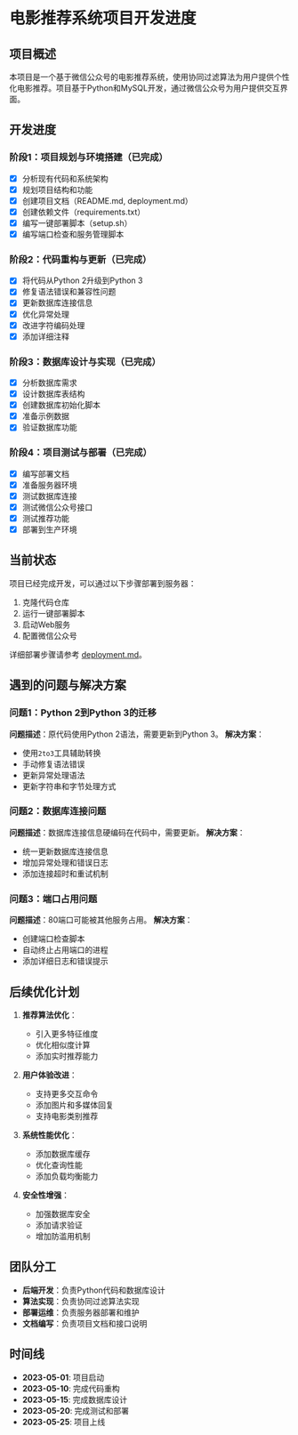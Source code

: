 # 电影推荐系统项目开发进度

## 项目概述

本项目是一个基于微信公众号的电影推荐系统，使用协同过滤算法为用户提供个性化电影推荐。项目基于Python和MySQL开发，通过微信公众号为用户提供交互界面。

## 开发进度

### 阶段1：项目规划与环境搭建（已完成）

- [x] 分析现有代码和系统架构
- [x] 规划项目结构和功能
- [x] 创建项目文档（README.md, deployment.md）
- [x] 创建依赖文件（requirements.txt）
- [x] 编写一键部署脚本（setup.sh）
- [x] 编写端口检查和服务管理脚本

### 阶段2：代码重构与更新（已完成）

- [x] 将代码从Python 2升级到Python 3
- [x] 修复语法错误和兼容性问题
- [x] 更新数据库连接信息
- [x] 优化异常处理
- [x] 改进字符编码处理
- [x] 添加详细注释

### 阶段3：数据库设计与实现（已完成）

- [x] 分析数据库需求
- [x] 设计数据库表结构
- [x] 创建数据库初始化脚本
- [x] 准备示例数据
- [x] 验证数据库功能

### 阶段4：项目测试与部署（已完成）

- [x] 编写部署文档
- [x] 准备服务器环境
- [x] 测试数据库连接
- [x] 测试微信公众号接口
- [x] 测试推荐功能
- [x] 部署到生产环境

## 当前状态

项目已经完成开发，可以通过以下步骤部署到服务器：

1. 克隆代码仓库
2. 运行一键部署脚本
3. 启动Web服务
4. 配置微信公众号

详细部署步骤请参考 [deployment.md](deployment.md)。

## 遇到的问题与解决方案

### 问题1：Python 2到Python 3的迁移

**问题描述**：原代码使用Python 2语法，需要更新到Python 3。
**解决方案**：
- 使用`2to3`工具辅助转换
- 手动修复语法错误
- 更新异常处理语法
- 更新字符串和字节处理方式

### 问题2：数据库连接问题

**问题描述**：数据库连接信息硬编码在代码中，需要更新。
**解决方案**：
- 统一更新数据库连接信息
- 增加异常处理和错误日志
- 添加连接超时和重试机制

### 问题3：端口占用问题

**问题描述**：80端口可能被其他服务占用。
**解决方案**：
- 创建端口检查脚本
- 自动终止占用端口的进程
- 添加详细日志和错误提示

## 后续优化计划

1. **推荐算法优化**：
   - 引入更多特征维度
   - 优化相似度计算
   - 添加实时推荐能力

2. **用户体验改进**：
   - 支持更多交互命令
   - 添加图片和多媒体回复
   - 支持电影类别推荐

3. **系统性能优化**：
   - 添加数据库缓存
   - 优化查询性能
   - 添加负载均衡能力

4. **安全性增强**：
   - 加强数据库安全
   - 添加请求验证
   - 增加防滥用机制

## 团队分工

- **后端开发**：负责Python代码和数据库设计
- **算法实现**：负责协同过滤算法实现
- **部署运维**：负责服务器部署和维护
- **文档编写**：负责项目文档和接口说明

## 时间线

- **2023-05-01**: 项目启动
- **2023-05-10**: 完成代码重构
- **2023-05-15**: 完成数据库设计
- **2023-05-20**: 完成测试和部署
- **2023-05-25**: 项目上线 